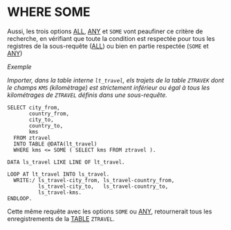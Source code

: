 # WHERE SOME

Aussi, les trois options [ALL](./22_Where_All.md), [ANY](./24_Where_Any.md) et `SOME` vont peaufiner ce critère de recherche, en vérifiant que toute la condition est respectée pour tous les registres de la sous-requête ([ALL](./22_Where_All.md)) ou bien en partie respectée (`SOME` et [ANY](./24_Where_Any.md))

_Exemple_

_Importer, dans la table interne `lt_travel`, els trajets de la table `ZTRAVEK` dont le champs `KMS` (kilomètrage) est strictement inférieur ou égal à tous les kilométrages de `ZTRAVEL` définis dans une sous-requête._

```abap
SELECT city_from,
       country_from,
       city_to,
       country_to,
       kms
  FROM ztravel
  INTO TABLE @DATA(lt_travel)
  WHERE kms <= SOME ( SELECT kms FROM ztravel ).

DATA ls_travel LIKE LINE OF lt_travel.

LOOP AT lt_travel INTO ls_travel.
  WRITE:/ ls_travel-city_from, ls_travel-country_from,
          ls_travel-city_to,   ls_travel-country_to,
          ls_travel-kms.
ENDLOOP.
```

Cette même requête avec les options `SOME` ou [ANY](./24_Where_Any.md), retournerait tous les enregistrements de la [TABLE](../../09_Tables_DB/01_Tables.md) `ZTRAVEL`.
